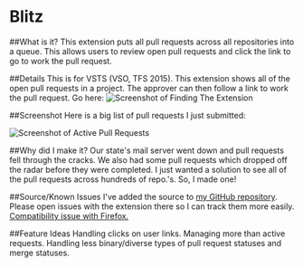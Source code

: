 # Blitz
##What is it?
This extension puts all pull requests across all repositories into a queue. This allows users to review open pull requests and click the link to go to work the pull request.

##Details
This is for VSTS (VSO, TFS 2015). This extension shows all of the open pull requests in a project. The approver can then follow a link to work the pull request.
Go here:
![Screenshot of Finding The Extension](https://sierpinski.gallery.vsassets.io/_apis/public/gallery/publisher/sierpinski/extension/blitz-allpulls-extension/0.3.5/assetbyname/Microsoft.VisualStudio.Services.Screenshots.2 "Finding the Extension")

##Screenshot
Here is a big list of pull requests I just submitted:

![Screenshot of Active Pull Requests](https://sierpinski.gallery.vsassets.io/_apis/public/gallery/publisher/sierpinski/extension/blitz-allpulls-extension/0.3.5/assetbyname/Microsoft.VisualStudio.Services.Screenshots.1 "Screenshot/Active Pull Requests")

##Why did I make it?
Our state's mail server went down and pull requests fell through the cracks. We also had some pull requests which dropped off the radar before they were completed. I just wanted a solution to see all of the pull requests across hundreds of repo.'s. So, I made one!

##Source/Known Issues
I've added the source to [my GitHub repository](https://github.com/sierpinski/Blitz). Please open issues with the extension there so I can track them more easily.
[Compatibility issue with Firefox.](https://github.com/sierpinski/Blitz/issues/2)

##Feature Ideas
Handling clicks on user links. Managing more than active requests. Handling less binary/diverse types of pull request statuses and merge statuses.